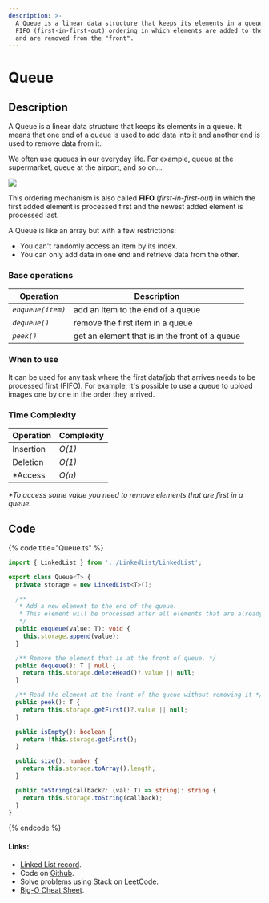 ```yaml
---
description: >-
  A Queue is a linear data structure that keeps its elements in a queue. It uses
  FIFO (first-in-first-out) ordering in which elements are added to the "end"
  and are removed from the "front".
---
```


# Queue

## Description

A Queue is a linear data structure that keeps its elements in a queue. It means that one end of a queue is used to add data into it and another end is used to remove data from it.

We often use queues in our everyday life. For example, queue at the supermarket, queue at the airport, and so on...

![](../../.gitbook/assets/IMG\_0111.jpeg)

This ordering mechanism is also called **FIFO** (_first-in-first-out_) in which the first added element is processed first and the newest added element is processed last.

A Queue is like an array but with a few restrictions:

* You can't randomly access an item by its index.
* You can only add data in one end and retrieve data from the other.

### Base operations

| Operation         | Description                                    |
| ----------------- | ---------------------------------------------- |
| _`enqueue(item)`_ | add an item to the end of a queue              |
| _`dequeue()`_     | remove the first item in a queue               |
| _`peek()`_        | get an element that is in the front of a queue |

### When to use

It can be used for any task where the first data/job that arrives needs to be processed first (FIFO). For example, it's possible to use a queue to upload images one by one in the order they arrived.

### Time Complexity

| Operation | Complexity |
| --------- | ---------- |
| Insertion | _O(1)_     |
| Deletion  | _O(1)_     |
| \*Access  | _O(n)_     |

_\*To access some value you need to remove elements that are first in a queue._

## Code

{% code title="Queue.ts" %}
```typescript
import { LinkedList } from '../LinkedList/LinkedList';

export class Queue<T> {
  private storage = new LinkedList<T>();

  /**
   * Add a new element to the end of the queue.
   * This element will be processed after all elements that are already in the queue.
   */
  public enqueue(value: T): void {
    this.storage.append(value);
  }

  /** Remove the element that is at the front of queue. */
  public dequeue(): T | null {
    return this.storage.deleteHead()?.value || null;
  }

  /** Read the element at the front of the queue without removing it */
  public peek(): T {
    return this.storage.getFirst()?.value || null;
  }

  public isEmpty(): boolean {
    return !this.storage.getFirst();
  }

  public size(): number {
    return this.storage.toArray().length;
  }

  public toString(callback?: (val: T) => string): string {
    return this.storage.toString(callback);
  }
}
```
{% endcode %}

#### Links:

* [Linked List record](linked-list.md).
* Code on [Github](https://github.com/UgRoss/data-structures-typescript/tree/main/src/data-structures/Queue).
* Solve problems using Stack on [LeetCode](https://leetcode.com/tag/queue/).
* [Big-O Cheat Sheet](https://www.bigocheatsheet.com).
